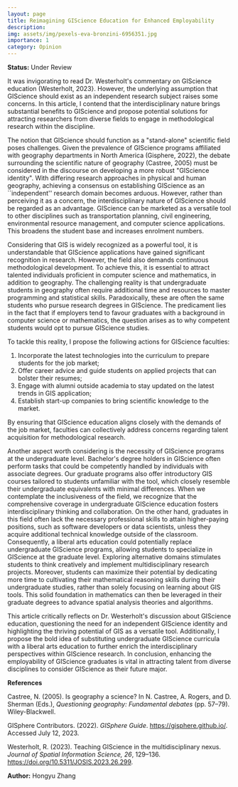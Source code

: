 ```yaml
---
layout: page
title: Reimagining GIScience Education for Enhanced Employability
description: 
img: assets/img/pexels-eva-bronzini-6956351.jpg
importance: 1
category: Opinion
---
```


<b>Status:</b> Under Review 

It was invigorating to read Dr. Westerholt's commentary on GIScience education (Westerholt, 2023}. However, the underlying assumption that GIScience should exist as an independent research subject raises some concerns. In this article, I contend that the interdisciplinary nature brings substantial benefits to GIScience and propose potential solutions for attracting researchers from diverse fields to engage in methodological research within the discipline.

The notion that GIScience should function as a "stand-alone" scientific field poses challenges. Given the prevalence of GIScience programs affiliated with geography departments in North America (Gisphere, 2022), the debate surrounding the scientific nature of geography (Castree, 2005) must be considered in the discourse on developing a more robust "GIScience identity". With differing research approaches in physical and human geography, achieving a consensus on establishing GIScience as an ``independent'' research domain becomes arduous. However, rather than perceiving it as a concern, the interdisciplinary nature of GIScience should be regarded as an advantage. GIScience can be marketed as a versatile tool to other disciplines such as transportation planning, civil engineering, environmental resource management, and computer science applications. This broadens the student base and increases enrolment numbers.

Considering that GIS is widely recognized as a powerful tool, it is understandable that GIScience applications have gained significant recognition in research. However, the field also demands continuous methodological development. To achieve this, it is essential to attract talented individuals proficient in computer science and mathematics, in addition to geography. The challenging reality is that undergraduate students in geography often require additional time and resources to master programming and statistical skills. Paradoxically, these are often the same students who pursue research degrees in GIScience. The predicament lies in the fact that if employers tend to favour graduates with a background in computer science or mathematics, the question arises as to why competent students would opt to pursue GIScience studies.

To tackle this reality, I propose the following actions for GIScience faculties:
<ol>
    <li>Incorporate the latest technologies into the curriculum to prepare students for the job market;</li>
    <li>Offer career advice and guide students on applied projects that can bolster their resumes;</li>
    <li>Engage with alumni outside academia to stay updated on the latest trends in GIS application;</li>
    <li>Establish start-up companies to bring scientific knowledge to the market.</li>
</ol>

By ensuring that GIScience education aligns closely with the demands of the job market, faculties can collectively address concerns regarding talent acquisition for methodological research.

Another aspect worth considering is the necessity of GIScience programs at the undergraduate level. Bachelor's degree holders in GIScience often perform tasks that could be competently handled by individuals with associate degrees. Our graduate programs also offer introductory GIS courses tailored to students unfamiliar with the tool, which closely resemble their undergraduate equivalents with minimal differences. When we contemplate the inclusiveness of the field, we recognize that the comprehensive coverage in undergraduate GIScience education fosters interdisciplinary thinking and collaboration. On the other hand, graduates in this field often lack the necessary professional skills to attain higher-paying positions, such as software developers or data scientists, unless they acquire additional technical knowledge outside of the classroom. Consequently, a liberal arts education could potentially replace undergraduate GIScience programs, allowing students to specialize in GIScience at the graduate level. Exploring alternative domains stimulates students to think creatively and implement multidisciplinary research projects. Moreover, students can maximize their potential by dedicating more time to cultivating their mathematical reasoning skills during their undergraduate studies, rather than solely focusing on learning about GIS tools. This solid foundation in mathematics can then be leveraged in their graduate degrees to advance spatial analysis theories and algorithms.

This article critically reflects on Dr. Westerholt's discussion about GIScience education, questioning the need for an independent GIScience identity and highlighting the thriving potential of GIS as a versatile tool. Additionally, I propose the bold idea of substituting undergraduate GIScience curricula with a liberal arts education to further enrich the interdisciplinary perspectives within GIScience research. In conclusion, enhancing the employability of GIScience graduates is vital in attracting talent from diverse disciplines to consider GIScience as their future major.

<b>References</b>

Castree, N. (2005). Is geography a science? In N. Castree, A. Rogers, and D. Sherman (Eds.), <em>Questioning geography: Fundamental debates</em> (pp. 57–79). Wiley-Blackwell.

GISphere Contributors. (2022). <em>GISphere Guide</em>. <a href="https://gisphere.github.io/">https://gisphere.github.io/</a>. Accessed July 12, 2023.

Westerholt, R. (2023). Teaching GIScience in the multidisciplinary nexus. <em>Journal of Spatial Information Science, 26</em>, 129–136. <a href="https://doi.org/10.5311/JOSIS.2023.26.299">https://doi.org/10.5311/JOSIS.2023.26.299</a>.

<b>Author:</b> Hongyu Zhang
